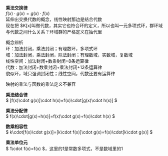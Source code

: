 **乘法交换律**    
 $f(x)\cdot g(x)=g(x)\cdot f(x)$     
延伸出交换代数的概念，线性映射那边是结合代数    
现在把 $K[x]叫做代数，其实它也符合环的定义，所以也叫一元多项式环，群环域与代数之间什么关系？环域群的严格定义在抽代里    
    
概念辨析    
环：加法封闭，乘法封闭；有理数环，多项式环    
域：加法封闭，乘法封闭，除法封闭；有理数域，实数域，复数域    
线性空间：加法封闭+数乘封闭+8条运算律    
代数：加法封闭+数乘封闭+乘法封闭+12条运算律    
貌似环，域只强调封闭性；线性空间，代数还要有运算律    
    
映射的乘法与函数的乘法定义不兼容    
    
**乘法结合律**    
$ [f(x)\cdot g(x)]\cdot h(x)=f(x)\cdot[g(x)\cdot h(x)] $    
    
**乘法分配律**    
$ f(x)\cdot[g(x)+h(x)]=f(x)\cdot g(x)+f(x)\cdot h(x) $    
    
**数乘相容性**    
$ k\cdot[f(x)\cdot g(x)]=[k\cdot f(x)]\cdot g(x)=f(x)\cdot[k\cdot g(x)] $    
    
**乘法单位元**    
$ 1\cdot f(x)=f(x) $，这里的1是常数多项式，不是数域里的1    
